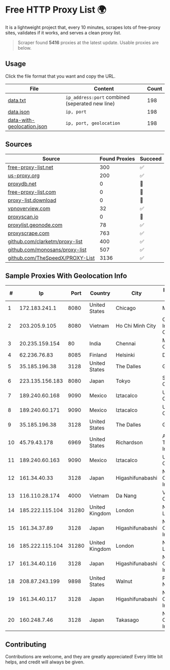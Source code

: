 
# Free HTTP Proxy List 🌍

It is a lightweight project that, every 10 minutes, scrapes lots of free-proxy sites, validates if it works, and serves a clean proxy list.


> Scraper found **5416** proxies at the latest update. Usable proxies are below.

## Usage

Click the file format that you want and copy the URL.


|File|Content|Count|
|----|-------|-----|
|[data.txt](https://raw.githubusercontent.com/themiralay/Proxy-List-World/master/data.txt)|`ip_address:port` combined (seperated new line)|198|
|[data.json](https://raw.githubusercontent.com/themiralay/Proxy-List-World/master/data.json)|`ip, port`|198|
|[data-with-geolocation.json](https://raw.githubusercontent.com/themiralay/Proxy-List-World/master/data-with-geolocation.json)|`ip, port, geolocation`|198|

## Sources

|Source|Found Proxies|Succeed|
|------|-------------|-------|
|[free-proxy-list.net](https://free-proxy-list.net)|300|✅|
|[us-proxy.org](https://www.us-proxy.org)|200|✅|
|[proxydb.net](http://proxydb.net)|0|🚫|
|[free-proxy-list.com](https://free-proxy-list.com/?page=&port=&type%5B%5D=http&type%5B%5D=https&up_time=0&search=Search)|0|🚫|
|[proxy-list.download](https://www.proxy-list.download/HTTP)|0|🚫|
|[vpnoverview.com](https://vpnoverview.com/privacy/anonymous-browsing/free-proxy-servers)|32|✅|
|[proxyscan.io](https://www.proxyscan.io)|0|🚫|
|[proxylist.geonode.com](https://proxylist.geonode.com/api/proxy-list?limit=300&page=1&sort_by=lastChecked&sort_type=desc&protocols=http,https)|78|✅|
|[proxyscrape.com](https://api.proxyscrape.com/v2/?request=displayproxies&protocol=http&timeout=10000&country=all&ssl=all&anonymity=all)|763|✅|
|[github.com/clarketm/proxy-list](https://raw.githubusercontent.com/clarketm/proxy-list/master/proxy-list-raw.txt)|400|✅|
|[github.com/monosans/proxy-list](https://raw.githubusercontent.com/monosans/proxy-list/main/proxies/http.txt)|507|✅|
|[github.com/TheSpeedX/PROXY-List](https://raw.githubusercontent.com/TheSpeedX/PROXY-List/master/http.txt)|3136|✅|


## Sample Proxies With Geolocation Info

|#|Ip|Port|Country|City|Internet Service Provider|
|-|--|----|-------|----|-------------------------|
|1|172.183.241.1|8080|United States|Chicago|Microsoft|
|2|203.205.9.105|8080|Vietnam|Ho Chi Minh City|CMC Telecom Infrastructure Company|
|3|20.235.159.154|80|India|Chennai|Microsoft Corporation|
|4|62.236.76.83|8085|Finland|Helsinki|DNA Oyj|
|5|35.185.196.38|3128|United States|The Dalles|Google LLC|
|6|223.135.156.183|8080|Japan|Tokyo|So-net Corporation|
|7|189.240.60.168|9090|Mexico|Iztacalco|Uninet S.A. de C.V.|
|8|189.240.60.171|9090|Mexico|Iztacalco|Uninet S.A. de C.V.|
|9|35.185.196.38|3128|United States|The Dalles|Google LLC|
|10|45.79.43.178|6969|United States|Richardson|Akamai Technologies, Inc.|
|11|189.240.60.163|9090|Mexico|Iztacalco|Uninet S.A. de C.V.|
|12|161.34.40.33|3128|Japan|Higashifunabashi|NTT PC Communications, Inc.|
|13|116.110.28.174|4000|Vietnam|Da Nang|Viettel Corporation|
|14|185.222.115.104|31280|United Kingdom|London|Netwise Hosting Ltd|
|15|161.34.37.89|3128|Japan|Higashifunabashi|NTT PC Communications, Inc.|
|16|185.222.115.104|31280|United Kingdom|London|Netwise Hosting Ltd|
|17|161.34.40.116|3128|Japan|Higashifunabashi|NTT PC Communications, Inc.|
|18|208.87.243.199|9898|United States|Walnut|Psychz Networks|
|19|161.34.40.117|3128|Japan|Higashifunabashi|NTT PC Communications, Inc.|
|20|160.248.7.46|3128|Japan|Takasago|NTT PC Communications, Inc.|



## Contributing

Contributions are welcome, and they are greatly appreciated! Every
little bit helps, and credit will always be given.

